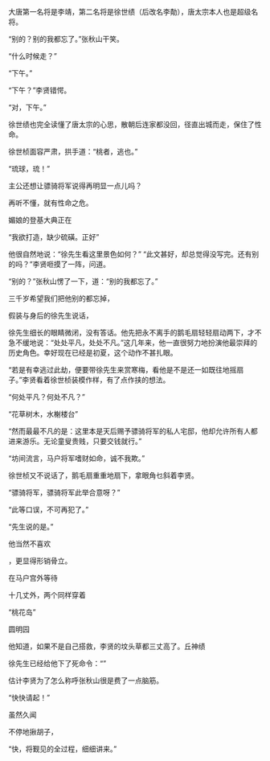 



大唐第一名将是李靖，第二名将是徐世绩（后改名李勣），唐太宗本人也是超级名将。

“别的？别的我都忘了。”张秋山干笑。

“什么时候走？”

“下午。”

“下午？”李贤错愕。

“对，下午。”



徐世绩也完全读懂了唐太宗的心思，散朝后连家都没回，径直出城而走，保住了性命。

徐世桢面容严肃，拱手道：“桃者，逃也。”

“琉球，琉！”

主公还想让骠骑将军说得再明显一点儿吗？







再听不懂，就有性命之危。

媚娘的登基大典正在

“我欲打造，缺少硫磺。正好”

他很自然地说：“徐先生看这里景色如何？”
“此文甚好，却总觉得没写完。还有别的吗？”李贤咂摸了一阵，问道。

“别的？”张秋山愣了一下，道：“别的我都忘了。”

三千岁希望我们把他别的都忘掉，


假装与身后的徐先生说话，



徐先生细长的眼睛微闭，没有答话。他先把永不离手的鹅毛扇轻轻扇动两下，才不急不缓地说：“处处平凡，处处不凡。”这几年来，他一直很努力地扮演他最崇拜的历史角色。幸好现在已经是初夏，这个动作不甚扎眼。

“若是有幸逃过此劫，便要带徐先生来赏寒梅，看他是不是还一如既往地摇扇子。”李贤看着徐世桢装模作样，有了点作挟的想法。

“何处平凡？何处不凡？”

“花草树木，水榭楼台”

“然而最最不凡的是：这里本是天后赐予骠骑将军的私人宅邸，他却允许所有人都进来游乐。无论童叟贵贱，只要交钱就行。”

“坊间流言，马户将军嗜财如命，诚不我欺。”

徐世桢又不说话了，鹅毛扇重重地扇下，拿眼角乜斜着李贤。

“骠骑将军，骠骑将军此举合意呀？”

“此等口误，不可再犯了。”

“先生说的是。”

他当然不喜欢

，更显得形销骨立。

在马户宫外等待

十几丈外，两个同样穿着

“桃花岛”




圆明园

他知道，如果不是自己搭救，李贤的坟头草都三丈高了。丘神绩

徐先生已经给他下了死命令：“”

估计李贤为了怎么称呼张秋山很是费了一点脑筋。

“快快请起！”

虽然久闻



不停地揪胡子，

“快，将觐见的全过程，细细讲来。”




